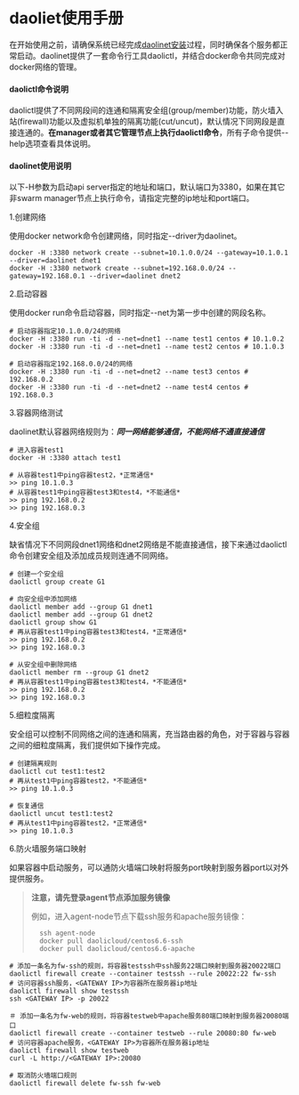 daoliet使用手册
=========

在开始使用之前，请确保系统已经完成[daolinet安装](../../daolinet/blob/master/InstallGuide.md)过程，同时确保各个服务都正常启动。daolinet提供了一套命令行工具daolictl，并结合docker命令共同完成对docker网络的管理。

#### daolictl命令说明

daolictl提供了不同网段间的连通和隔离安全组(group/member)功能，防火墙入站(firewall)功能以及虚拟机单独的隔离功能(cut/uncut)，默认情况下同网段是直接连通的。**在manager或者其它管理节点上执行daolictl命令**，所有子命令提供--help选项查看具体说明。

#### daolinet使用说明

以下-H参数为启动api server指定的地址和端口，默认端口为3380，如果在其它非swarm manager节点上执行命令，请指定完整的ip地址和port端口。

1.创建网络

使用docker network命令创建网络，同时指定--driver为daolinet。

	docker -H :3380 network create --subnet=10.1.0.0/24 --gateway=10.1.0.1 --driver=daolinet dnet1
	docker -H :3380 network create --subnet=192.168.0.0/24 --gateway=192.168.0.1 --driver=daolinet dnet2

2.启动容器

使用docker run命令启动容器，同时指定--net为第一步中创建的网段名称。

	# 启动容器指定10.1.0.0/24的网络
	docker -H :3380 run -ti -d --net=dnet1 --name test1 centos # 10.1.0.2
	docker -H :3380 run -ti -d --net=dnet1 --name test2 centos # 10.1.0.3

	# 启动容器指定192.168.0.0/24的网络
	docker -H :3380 run -ti -d --net=dnet2 --name test3 centos # 192.168.0.2
	docker -H :3380 run -ti -d --net=dnet2 --name test4 centos # 192.168.0.3

3.容器网络测试

daolinet默认容器网络规则为：***同一网络能够通信，不能网络不通直接通信***

	# 进入容器test1
	docker -H :3380 attach test1

	# 从容器test1中ping容器test2，*正常通信*
	>> ping 10.1.0.3
	# 从容器test1中ping容器test3和test4，*不能通信*
	>> ping 192.168.0.2
	>> ping 192.168.0.3

4.安全组

缺省情况下不同网段dnet1网络和dnet2网络是不能直接通信，接下来通过daolictl命令创建安全组及添加成员规则连通不同网络。

	# 创建一个安全组
	daolictl group create G1

	# 向安全组中添加网络
	daolictl member add --group G1 dnet1
	daolictl member add --group G1 dnet2
	daolictl group show G1
	# 再从容器test1中ping容器test3和test4，*正常通信*
	>> ping 192.168.0.2
	>> ping 192.168.0.3

	# 从安全组中删除网络
	daolictl member rm --group G1 dnet2
	# 再从容器test1中ping容器test3和test4，*不能通信*
	>> ping 192.168.0.2
	>> ping 192.168.0.3

5.细粒度隔离

安全组可以控制不同网络之间的连通和隔离，充当路由器的角色，对于容器与容器之间的细粒度隔离，我们提供如下操作完成。

	# 创建隔离规则
	daolictl cut test1:test2
	# 再从test1中ping容器test2，*不能通信*
	>> ping 10.1.0.3

	# 恢复通信
	daolictl uncut test1:test2
	# 再从test1中ping容器test2，*正常通信*
	>> ping 10.1.0.3

6.防火墙服务端口映射

如果容器中启动服务，可以通防火墙端口映射将服务port映射到服务器port以对外提供服务。

> **注意，请先登录agent节点添加服务镜像**
>
> 例如，进入agent-node节点下载ssh服务和apache服务镜像：
>
> 		ssh agent-node
> 		docker pull daolicloud/centos6.6-ssh
> 		docker pull daolicloud/centos6.6-apache

	# 添加一条名为fw-ssh的规则，将容器testssh中ssh服务22端口映射到服务器20022端口
	daolictl firewall create --container testssh --rule 20022:22 fw-ssh
	# 访问容器ssh服务，<GATEWAY IP>为容器所在服务器ip地址
	daolictl firewall show testssh
	ssh <GATEWAY IP> -p 20022

	＃ 添加一条名为fw-web的规则，将容器testweb中apache服务80端口映射到服务器20080端口
	daolictl firewall create --container testweb --rule 20080:80 fw-web
	# 访问容器apache服务，<GATEWAY IP>为容器所在服务器ip地址
	daolictl firewall show testweb
	curl -L http://<GATEWAY IP>:20080

	# 取消防火墙端口规则
	daolictl firewall delete fw-ssh fw-web
